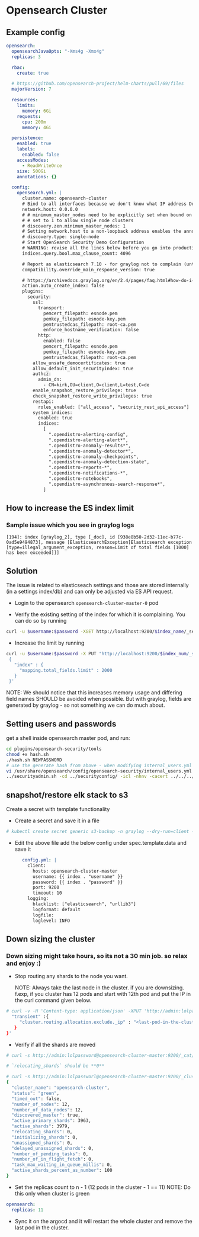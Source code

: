 # Opensearch Cluster

## Example config

```yaml
opensearch:
  opensearchJavaOpts: "-Xms4g -Xmx4g"
  replicas: 3

  rbac:
    create: true

  # https://github.com/opensearch-project/helm-charts/pull/69/files
  majorVersion: 7

  resources:
    limits:
      memory: 6Gi
    requests:
      cpu: 200m
      memory: 4Gi

  persistence:
    enabled: true
    labels:
      enabled: false
    accessModes:
      - ReadWriteOnce
    size: 500Gi
    annotations: {}

  config:
    opensearch.yml: |
      cluster.name: opensearch-cluster
      # Bind to all interfaces because we don't know what IP address Docker will assign to us.
      network.host: 0.0.0.0
      # # minimum_master_nodes need to be explicitly set when bound on a public IP
      # # set to 1 to allow single node clusters
      # discovery.zen.minimum_master_nodes: 1
      # Setting network.host to a non-loopback address enables the annoying bootstrap checks. "Single-node" mode disables them again.
      # discovery.type: single-node
      # Start OpenSearch Security Demo Configuration
      # WARNING: revise all the lines below before you go into production
      indices.query.bool.max_clause_count: 4096

      # Report as elasticsearch 7.10 - for graylog not to complain (until v4.3 of graylog with opensearch support is released)
      compatibility.override_main_response_version: true

      # https://archivedocs.graylog.org/en/2.4/pages/faq.html#how-do-i-fix-the-deflector-exists-as-an-index-and-is-not-an-alias-error-message
      action.auto_create_index: false
      plugins:
        security:
          ssl:
            transport:
              pemcert_filepath: esnode.pem
              pemkey_filepath: esnode-key.pem
              pemtrustedcas_filepath: root-ca.pem
              enforce_hostname_verification: false
            http:
              enabled: false
              pemcert_filepath: esnode.pem
              pemkey_filepath: esnode-key.pem
              pemtrustedcas_filepath: root-ca.pem
          allow_unsafe_democertificates: true
          allow_default_init_securityindex: true
          authcz:
            admin_dn:
              - CN=kirk,OU=client,O=client,L=test,C=de
          enable_snapshot_restore_privilege: true
          check_snapshot_restore_write_privileges: true
          restapi:
            roles_enabled: ["all_access", "security_rest_api_access"]
          system_indices:
            enabled: true
            indices:
              [
                ".opendistro-alerting-config",
                ".opendistro-alerting-alert*",
                ".opendistro-anomaly-results*",
                ".opendistro-anomaly-detector*",
                ".opendistro-anomaly-checkpoints",
                ".opendistro-anomaly-detection-state",
                ".opendistro-reports-*",
                ".opendistro-notifications-*",
                ".opendistro-notebooks",
                ".opendistro-asynchronous-search-response*",
              ]

```

## How to increase the ES index limit

### Sample issue which you see in graylog logs

```raw
[194]: index [graylog_2], type [_doc], id [938e8b50-2d32-11ec-b77c-0ad5e9494873], message [ElasticsearchException[Elasticsearch exception [type=illegal_argument_exception, reason=Limit of total fields [1000] has been exceeded]]]
```

## Solution

The issue is related to elasticseach settings and those are stored internally (in a settings index/db) and
can only be adjusted via ES API request.

* Login to the opensearch `opensearch-cluster-master-0` pod

* Verify the existing setting of the index for which it is complaining. You can do so by running

```sh
curl -u $username:$password -XGET http://localhost:9200/$index_name/_settings?pretty=true
```

* Increase the limit by running

```sh
curl -u $username:$password -X PUT "http://localhost:9200/$index_num/_settings?pretty" -H 'Content-Type: application/json' -d'
 {
   "index" : {
     "mapping.total_fields.limit" : 2000
   }
 }'
```

NOTE: We should notice that this increases memory usage and differing field names SHOULD be avoided when possible.
But with graylog, fields are generated by graylog - so not something we can do much about.

## Setting users and passwords

get a shell inside opensearch master pod, and run:

```bash
cd plugins/opensearch-security/tools
chmod +x hash.sh
./hash.sh NEWPASSWORD
# use the generate hash from above - when modifying internal_users.yml to suit your needs
vi /usr/share/opensearch/config/opensearch-security/internal_users.yml
../securityadmin.sh -cd ../securityconfig/ -icl -nhnv -cacert ../../../config/root-ca.pem -cert ../../../config/kirk.pem -key ../../../config/kirk-key.pem
```

## snapshot/restore elk stack to s3

Create a secret with template functionality

* Create a secret and save it in a file

```bash
# kubectl create secret generic s3-backup -n graylog --dry-run=client --from-literal=username=admin --from-literal=password=xxxx -o yaml  | kubeseal --controller-namespace system --controller-name sealed-secrets -o yaml - > s3-backup.yaml
```

* Edit the above file add the below config under spec.template.data and save it

```yaml
      config.yml: |
        client:
          hosts: opensearch-cluster-master
          username: {{ index . "username" }}
          password: {{ index . "password" }}
          port: 9200
          timeout: 10
        logging:
          blacklist: ["elasticsearch", "urllib3"]
          logformat: default
          logfile:
          loglevel: INFO
```

## Down sizing the cluster

### Down sizing might take hours, so its not a 30 min job. so relax and enjoy :)

* Stop routing any shards to the node you want.

  NOTE: Always take the last node in the cluster. if you are downsizing.
  f.exp, if you cluster has 12 pods and start with 12th pod and put the IP in the curl command given below.

```sh
# curl -v -H 'Content-type: application/json' -XPUT 'http://admin:lolpassword@opensearch-cluster-master:9200/_cluster/settings' -d '{
  "transient" :{
     "cluster.routing.allocation.exclude._ip" : "<last-pod-in-the-cluster-ip>"
   }
}'
```

* Verify if all the shards are moved

```bash
# curl -s http://admin:lolpassword@opensearch-cluster-master:9200/_cat/shards | grep <last-pod-name-in-the-cluster>

# `relocating_shards` should be **0**

# curl -s http://admin:lolpassworl@opensearch-cluster-master:9200/_cluster/health | jq
{
  "cluster_name": "opensearch-cluster",
  "status": "green",
  "timed_out": false,
  "number_of_nodes": 12,
  "number_of_data_nodes": 12,
  "discovered_master": true,
  "active_primary_shards": 3963,
  "active_shards": 3979,
  "relocating_shards": 0,
  "initializing_shards": 0,
  "unassigned_shards": 0,
  "delayed_unassigned_shards": 0,
  "number_of_pending_tasks": 0,
  "number_of_in_flight_fetch": 0,
  "task_max_waiting_in_queue_millis": 0,
  "active_shards_percent_as_number": 100
}
```

* Set the replicas count to n - 1 (12 pods in the cluster - 1 == 11)
  NOTE: Do this only when cluster is green

```yaml
opensearch:
  replicas: 11
```

* Sync it on the argocd and it will restart the whole cluster and remove the last pod in the cluster.
